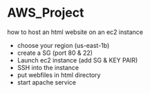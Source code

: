 # AWS_Project
how to host an html website on an ec2 instance
- choose your region (us-east-1b)
- create a SG (port 80 & 22)
- Launch ec2 instance (add SG & KEY PAIR)
- SSH into the instance
- put webfiles in html directory
- start apache service

